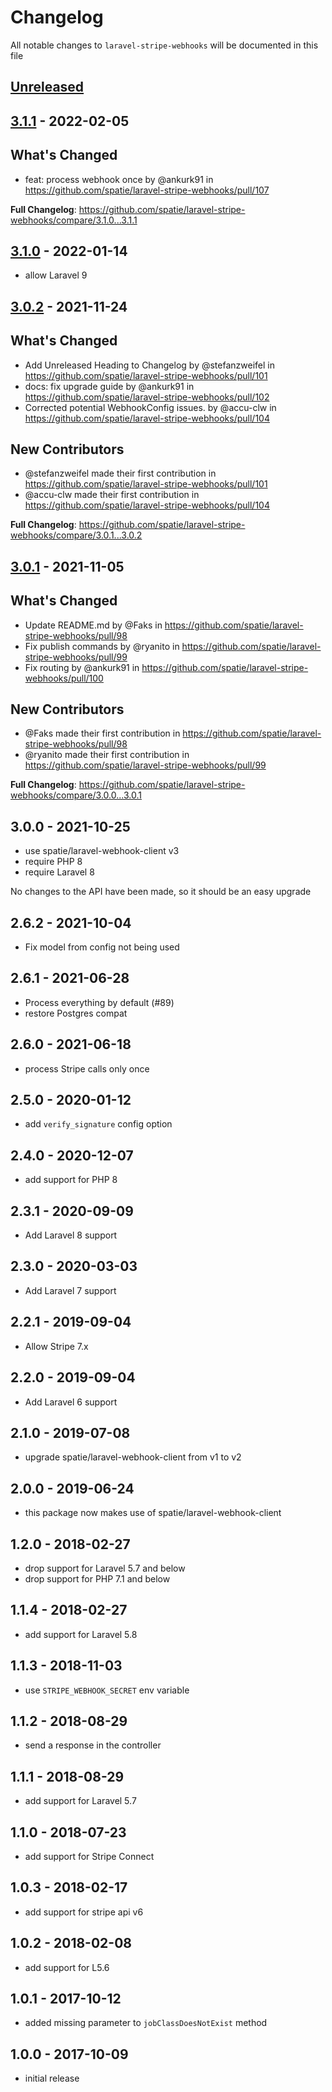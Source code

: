 # Changelog

All notable changes to `laravel-stripe-webhooks` will be documented in this file

## [Unreleased](https://github.com/spatie/laravel-stripe-webhooks/compare/3.1.1...HEAD)

## [3.1.1](https://github.com/spatie/laravel-stripe-webhooks/compare/3.1.0...3.1.1) - 2022-02-05

## What's Changed

- feat: process webhook once by @ankurk91 in https://github.com/spatie/laravel-stripe-webhooks/pull/107

**Full Changelog**: https://github.com/spatie/laravel-stripe-webhooks/compare/3.1.0...3.1.1

## [3.1.0](https://github.com/spatie/laravel-stripe-webhooks/compare/3.0.2...3.1.0) - 2022-01-14

- allow Laravel 9

## [3.0.2](https://github.com/spatie/laravel-stripe-webhooks/compare/3.0.1...3.0.2) - 2021-11-24

## What's Changed

- Add Unreleased Heading to Changelog by @stefanzweifel in https://github.com/spatie/laravel-stripe-webhooks/pull/101
- docs: fix upgrade guide by @ankurk91 in https://github.com/spatie/laravel-stripe-webhooks/pull/102
- Corrected potential WebhookConfig issues. by @accu-clw in https://github.com/spatie/laravel-stripe-webhooks/pull/104

## New Contributors

- @stefanzweifel made their first contribution in https://github.com/spatie/laravel-stripe-webhooks/pull/101
- @accu-clw made their first contribution in https://github.com/spatie/laravel-stripe-webhooks/pull/104

**Full Changelog**: https://github.com/spatie/laravel-stripe-webhooks/compare/3.0.1...3.0.2

## [3.0.1](https://github.com/spatie/laravel-stripe-webhooks/compare/3.0.0...3.0.1) - 2021-11-05

## What's Changed

- Update README.md by @Faks in https://github.com/spatie/laravel-stripe-webhooks/pull/98
- Fix publish commands by @ryanito in https://github.com/spatie/laravel-stripe-webhooks/pull/99
- Fix routing by @ankurk91 in https://github.com/spatie/laravel-stripe-webhooks/pull/100

## New Contributors

- @Faks made their first contribution in https://github.com/spatie/laravel-stripe-webhooks/pull/98
- @ryanito made their first contribution in https://github.com/spatie/laravel-stripe-webhooks/pull/99

**Full Changelog**: https://github.com/spatie/laravel-stripe-webhooks/compare/3.0.0...3.0.1

## 3.0.0 - 2021-10-25

- use spatie/laravel-webhook-client v3
- require PHP 8
- require Laravel 8

No changes to the API have been made, so it should be an easy upgrade

## 2.6.2 - 2021-10-04

- Fix model from config not being used

## 2.6.1 - 2021-06-28

- Process everything by default (#89)
- restore Postgres compat

## 2.6.0 - 2021-06-18

- process Stripe calls only once

## 2.5.0 - 2020-01-12

- add `verify_signature` config option

## 2.4.0 - 2020-12-07

- add support for PHP 8

## 2.3.1 - 2020-09-09

- Add Laravel 8 support

## 2.3.0 - 2020-03-03

- Add Laravel 7 support

## 2.2.1 - 2019-09-04

- Allow Stripe 7.x

## 2.2.0 - 2019-09-04

- Add Laravel 6 support

## 2.1.0 - 2019-07-08

- upgrade spatie/laravel-webhook-client from v1 to v2

## 2.0.0 - 2019-06-24

- this package now makes use of spatie/laravel-webhook-client

## 1.2.0 - 2018-02-27

- drop support for Laravel 5.7 and below
- drop support for PHP 7.1 and below

## 1.1.4 - 2018-02-27

- add support for Laravel 5.8

## 1.1.3 - 2018-11-03

- use `STRIPE_WEBHOOK_SECRET` env variable

## 1.1.2 - 2018-08-29

- send a response in the controller

## 1.1.1 - 2018-08-29

- add support for Laravel 5.7

## 1.1.0 - 2018-07-23

- add support for Stripe Connect

## 1.0.3 - 2018-02-17

- add support for stripe api v6

## 1.0.2 - 2018-02-08

- add support for L5.6

## 1.0.1 - 2017-10-12

- added missing parameter to `jobClassDoesNotExist` method

## 1.0.0 - 2017-10-09

- initial release
